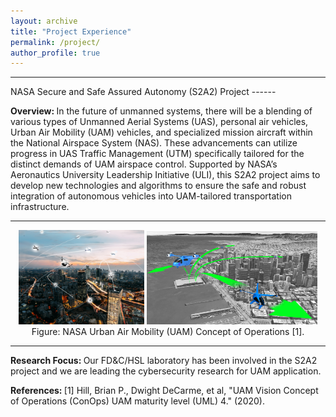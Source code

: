 ```yaml
---
layout: archive
title: "Project Experience"
permalink: /project/
author_profile: true
---
```


<hr>
NASA Secure and Safe Assured Autonomy (S2A2) Project
------
<p> <strong> Overview: </strong> 
In the future of unmanned systems, there will be a blending of various types of Unmanned Aerial Systems (UAS), personal air vehicles, Urban Air Mobility (UAM) vehicles, and specialized mission aircraft within the National Airspace System (NAS). These advancements can utilize progress in UAS Traffic Management (UTM) specifically tailored for the distinct demands of UAM airspace control. Supported by NASA’s Aeronautics University Leadership Initiative (ULI), this S2A2 project aims to develop new technologies and algorithms to ensure the safe and robust integration of autonomous vehicles into UAM-tailored transportation infrastructure.  </p>

<hr>  
<div style="text-align:center;">
  <img src="/images/NASA_Conops.png" alt="MAS" style="width:40%">
  <img src="/images/UAM.jpg" alt="MAS" style="width:54.2%">
  <figcaption> Figure: NASA Urban Air Mobility (UAM) Concept of Operations [1]. </figcaption>
</div>
<hr>  

<p> <strong> Research Focus: </strong> 
Our FD&C/HSL laboratory has been involved in the S2A2 project and we are leading the cybersecurity research for UAM application. 
</p>

<p> <strong> References: </strong> 
[1] Hill, Brian P., Dwight DeCarme, et al, "UAM Vision Concept of Operations (ConOps) UAM maturity level (UML) 4." (2020).
</p>


